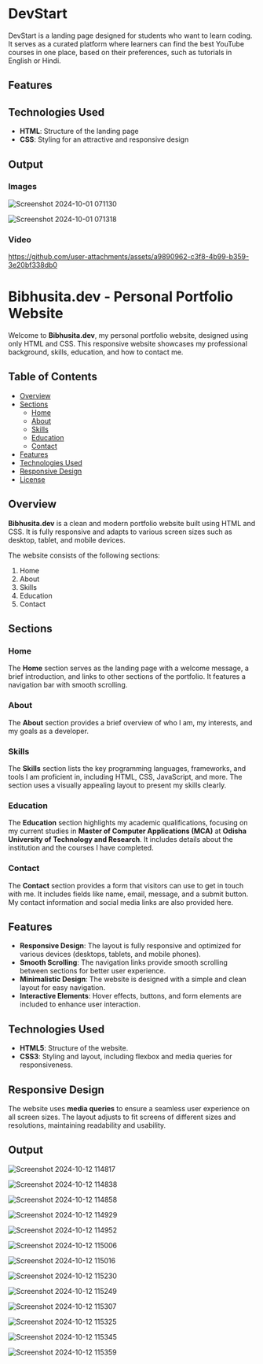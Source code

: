 # DevStart

DevStart is a landing page designed for students who want to learn coding. It serves as a curated platform where learners can find the best YouTube courses in one place, based on their preferences, such as tutorials in English or Hindi. 
## Features

## Technologies Used

- **HTML**: Structure of the landing page
- **CSS**: Styling for an attractive and responsive design

## Output

### Images
![Screenshot 2024-10-01 071130](https://github.com/user-attachments/assets/db91f488-3694-4b43-8093-9d0c8b5bbc3b)


![Screenshot 2024-10-01 071318](https://github.com/user-attachments/assets/914837dd-ec83-4ff2-b35e-953b73406774)

### Video

https://github.com/user-attachments/assets/a9890962-c3f8-4b99-b359-3e20bf338db0








# Bibhusita.dev - Personal Portfolio Website

Welcome to **Bibhusita.dev**, my personal portfolio website, designed using only HTML and CSS. This responsive website showcases my professional background, skills, education, and how to contact me.

## Table of Contents
- [Overview](#overview)
- [Sections](#sections)
  - [Home](#home)
  - [About](#about)
  - [Skills](#skills)
  - [Education](#education)
  - [Contact](#contact)
- [Features](#features)
- [Technologies Used](#technologies-used)
- [Responsive Design](#responsive-design)
- [License](#license)

## Overview

**Bibhusita.dev** is a clean and modern portfolio website built using HTML and CSS. It is fully responsive and adapts to various screen sizes such as desktop, tablet, and mobile devices.

The website consists of the following sections:
1. Home
2. About
3. Skills
4. Education
5. Contact

## Sections

### Home
The **Home** section serves as the landing page with a welcome message, a brief introduction, and links to other sections of the portfolio. It features a navigation bar with smooth scrolling.

### About
The **About** section provides a brief overview of who I am, my interests, and my goals as a developer. 

### Skills
The **Skills** section lists the key programming languages, frameworks, and tools I am proficient in, including HTML, CSS, JavaScript, and more. The section uses a visually appealing layout to present my skills clearly.

### Education
The **Education** section highlights my academic qualifications, focusing on my current studies in **Master of Computer Applications (MCA)** at **Odisha University of Technology and Research**. It includes details about the institution and the courses I have completed.

### Contact
The **Contact** section provides a form that visitors can use to get in touch with me. It includes fields like name, email, message, and a submit button. My contact information and social media links are also provided here.

## Features
- **Responsive Design**: The layout is fully responsive and optimized for various devices (desktops, tablets, and mobile phones).
- **Smooth Scrolling**: The navigation links provide smooth scrolling between sections for better user experience.
- **Minimalistic Design**: The website is designed with a simple and clean layout for easy navigation.
- **Interactive Elements**: Hover effects, buttons, and form elements are included to enhance user interaction.

## Technologies Used
- **HTML5**: Structure of the website.
- **CSS3**: Styling and layout, including flexbox and media queries for responsiveness.

## Responsive Design
The website uses **media queries** to ensure a seamless user experience on all screen sizes. The layout adjusts to fit screens of different sizes and resolutions, maintaining readability and usability.

## Output

![Screenshot 2024-10-12 114817](https://github.com/user-attachments/assets/9ba9d4f8-792f-4487-9049-717cde50505f)

![Screenshot 2024-10-12 114838](https://github.com/user-attachments/assets/ad4c9825-dc55-42a7-9bf4-124d65e227ee)


![Screenshot 2024-10-12 114858](https://github.com/user-attachments/assets/6f91bb0e-d285-494c-a572-42be6acb110a)

![Screenshot 2024-10-12 114929](https://github.com/user-attachments/assets/a29d7bb0-adbe-47cf-aa73-7201387eed07)


![Screenshot 2024-10-12 114952](https://github.com/user-attachments/assets/d8b3a374-79db-4dc3-95be-9550820e22d0)

![Screenshot 2024-10-12 115006](https://github.com/user-attachments/assets/222bfc05-a17c-4a1f-a977-c932c1cfbbd8)

![Screenshot 2024-10-12 115016](https://github.com/user-attachments/assets/1f739d99-cfac-46a8-b840-9c8fae7b9393)

![Screenshot 2024-10-12 115230](https://github.com/user-attachments/assets/51b271b6-ee72-4edd-bf8d-fec13e7713d3)

![Screenshot 2024-10-12 115249](https://github.com/user-attachments/assets/b2ce1271-db09-4b32-b38e-ac3f38080a09)

![Screenshot 2024-10-12 115307](https://github.com/user-attachments/assets/f276691a-f9b2-4750-a235-0aebb66b867d)

![Screenshot 2024-10-12 115325](https://github.com/user-attachments/assets/36cab841-f4a8-48b9-9497-026b7dd7c154)

![Screenshot 2024-10-12 115345](https://github.com/user-attachments/assets/552a9a77-da28-42c2-8ce2-c192553d6d17)

![Screenshot 2024-10-12 115359](https://github.com/user-attachments/assets/d8cacac7-dfbd-4b2a-ab1f-aaebf933e9c6)

